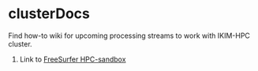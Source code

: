 # clusterDocs
Find how-to wiki for upcoming processing streams to work with IKIM-HPC cluster.

1. Link to [FreeSurfer HPC-sandbox](index_freesurfer.md)
